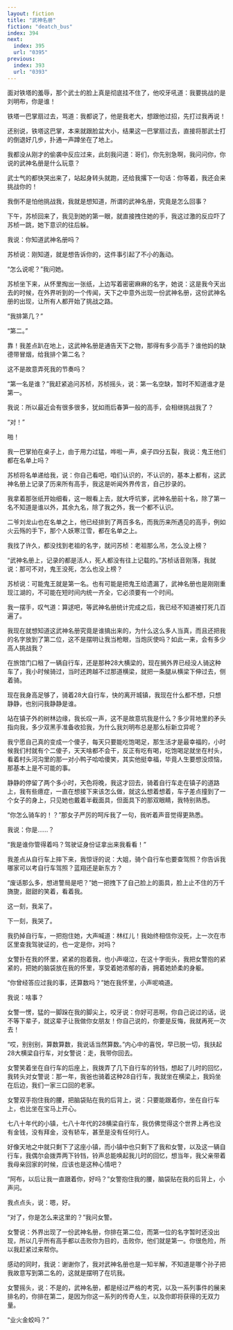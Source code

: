 ```yaml
---
layout: fiction
title: "武神名册"
fiction: "deatch_bus"
index: 394
next:
  index: 395
  url: "0395"
previous:
  index: 393
  url: "0393"
---
```

面对铁塔的羞辱，那个武士的脸上真是彻底挂不住了，他咬牙吼道：我要挑战的是刘明布，你是谁！

铁塔一巴掌扇过去，骂道：我都说了，他是我老大，想跟他过招，先打过我再说！

还别说，铁塔这巴掌，本来就跟脸盆大小，结果这一巴掌扇过去，直接将那武士打的倒退好几步，扑通一声蹲坐在了地上。

我都没从刚才的偷袭中反应过来，此刻我问道：哥们，你先别急啊，我问问你，你说的武神名册是什么玩意？

武士气的都快哭出来了，站起身转头就跑，还给我撂下一句话：你等着，我还会来挑战你的！

我倒不是怕他挑战我，我就是想知道，所谓的武神名册，究竟是怎么回事？

下午，苏桢回来了，我见到她的第一眼，就直接拽住她的手，我这过激的反应吓了苏桢一跳，她下意识的往后躲。

我说：你知道武神名册吗？

苏桢说：刚知道，就是想告诉你的，这件事引起了不小的轰动。

“怎么说呢？”我问她。

苏桢坐下来，从怀里掏出一张纸，上边写着密密麻麻的名字，她说：这是我今天出去的时候，在外界听到的一个传闻，天下之中意外出现一份武神名册，这份武神名册的出现，让所有人都开始了挑战之路。

“我排第几？”

“第二。”

靠！我差点趴在地上，这武神名册是通告天下之物，那得有多少高手？谁他妈的缺德带冒烟，给我排个第二名？

这不是故意弄死我的节奏吗？

“第一名是谁？”我赶紧追问苏桢，苏桢摇头，说：第一名空缺，暂时不知道谁才是第一。

我说：所以最近会有很多很多，犹如雨后春笋一般的高手，会相继挑战我了？

“对！”

啪！

我一巴掌拍在桌子上，由于用力过猛，哗啦一声，桌子四分五裂，我说：鬼王他们都在名单上吗？

苏桢将名单递给我，说：你自己看吧，咱们认识的，不认识的，基本上都有，这武神名册上记录了历来所有高手，我这是听闻外界传言，自己抄录的。

我拿着那张纸开始细看，这一眼看上去，就大呼坑爹，武神名册前十名，除了第一名不知道是谁以外，其余九名，除了我之外，我一个都不认识。

二爷刘龙山也在名单之上，他已经排到了两百多名，而我历来所遇见的高手，例如火云殇的手下，那个人妖寒江雪，都在名单之上。

我找了许久，都没找到老祖的名字，就问苏桢：老祖那么吊，怎么没上榜？

“武神名册上，记录的都是活人，死人都没有往上记载的。”苏桢话音刚落，我就说：那可不对，鬼王没死，怎么也没上榜？

苏桢说：可能鬼王就是第一名。也有可能是把鬼王给遗漏了，武神名册也是刚刚重现江湖的，不可能在短时间内统一齐全，它必须要有一个时间。

我一摆手，叹气道：算逑吧，等武神名册统计完成之后，我已经不知道被打死几百遍了。

我现在就想知道这武神名册究竟是谁搞出来的，为什么这么多人当真，而且还把我的名字放到了第二位，这不是摆明让我当枪眼，当炮灰使吗？如此一来，会有多少高人挑战我？

在旅馆门口租了一辆自行车，还是那种28大横梁的，现在搁外界已经没人骑这种车了，我小时候骑过，当时还跨越不过那道横梁，就把一条腿从横梁下伸过去，侧着骑。

现在我身高足够了，骑着28大自行车，快的离开城镇，我现在什么都不想，只想静静，也别问我静静是谁。

站在镇子外的树林边缘，我长叹一声，这不是故意坑我是什么？多少背地里的矛头指向我，多少双黑手准备收拾我，为什么我刘明布总是那么标新立异呢？

我宁愿自己真的变成一个傻子，每天只要能吃饱喝足，那生活才是最幸福的，小时候我们村就有个二傻子，天天啥都不会干，反正有吃有喝，吃饱喝足就坐在村头，看着村头河沟里的那一对小鸭子哈哈傻笑，其实他挺幸福，毕竟人生要想没烦恼，那基本上是不可能的事。

静静的停留了两个多小时，天色将晚，我这才回去，骑着自行车走在镇子的道路上，我有些癔症，一直在想接下来该怎么做，就这么想着想着，车子差点撞到了一个女子的身上，只见她也戴着半截面具，但面具下的那双眼睛，我特别熟悉。

“你怎么骑车的！？”那女子严厉的呵斥我了一句，我听着声音觉得更熟悉。

我说：你是……？

“我是谁你管得着吗？驾驶证身份证拿出来我看看！”

我差点从自行车上摔下来，我惊讶的说：大姐，骑个自行车也要查驾照？你告诉我哪家可以考自行车驾照？蓝翔还是新东方？

“废话那么多，想进警局是吧？”她一把拽下了自己脸上的面具，脸上止不住的万千旖旎，甜甜的笑着，看着我。

这一刻，我呆了。

下一刻，我哭了。

我扔掉自行车，一把抱住她，大声喊道：林红儿！我始终相信你没死，上一次在市区里查我驾驶证的，也一定是你，对吗？

女警扑在我的怀里，紧紧的抱着我，也小声啜泣，在这十字街头，我把女警抱的紧紧的，把她的脑袋放在我的怀里，享受着她浓郁的香，拥着她娇柔的身躯。

“你曾经答应过我的事，还算数吗？”她在我怀里，小声呢喃道。

我说：啥事？

女警一愣，猛的一脚跺在我的脚尖上，咬牙说：你好可恶啊，你自己说过的话，说不等下辈子，就这辈子让我做你女朋友！你自己说的，你要是反悔，我就再死一次去！

“哎，别别别，算数算数，我说话当然算数。”内心中的喜悦，早已脱一切，我扶起28大横梁自行车，对女警说：走，我带你回去。

女警笑着坐在自行车的后座上，我拨弄了几下自行车的铃铛，想起了儿时的回忆，我转头对女警说：那一年，我爸也骑着这种28自行车，我就坐在横梁上，我妈坐在后边，我们一家三口回的老家。

女警双手抱住我的腰，把脑袋贴在我的后背上，说：只要能跟着你，坐在自行车上，也比坐在宝马上开心。

七八十年代的小镇，七八十年代的28横梁自行车，我仿佛觉得这个世界上再也没有金钱，没有拜金，没有轿车，甚至是没有任何行人。

好像天地之中就只剩下了这座小镇，而小镇中也只剩下了我和女警，以及这一辆自行车，我偶尔会拨弄两下铃铛，铃声总能唤起我儿时的回忆，想当年，我父亲带着我母亲回家的时候，应该也是这种心情吧？

“阿布，以后让我一直跟着你，好吗？”女警抱住我的腰，脑袋贴在我的后背上，小声问。

我点点头，说：嗯，好。

“对了，你是怎么来这里的？”我问女警。

女警说：外界出现了一份武神名册，你排在第二位，而第一位的名字暂时还没出现，所以几乎所有高手都以击败你为目的，击败你，他们就是第一。你很危险，所以我赶紧过来帮你。

感动的同时，我说：谢谢你了，我对武神名册也是一知半解，不知道是哪个孙子把我故意写到第二名的，这就是摆明了在坑我。

女警摇头，说：不是的，武神名册，都是经过严格的考究，以及一系列事件的展来排名的，你排在第二，是因为你这一系列的传奇人生，以及你即将获得的无双力量。

“业火金蛟吗？”